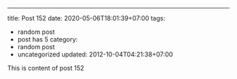 ---
title: Post 152
date: 2020-05-06T18:01:39+07:00
tags:
  - random post
  - post has 5
category:
  - random post
  - uncategorized
updated: 2012-10-04T04:21:38+07:00

This is content of post 152